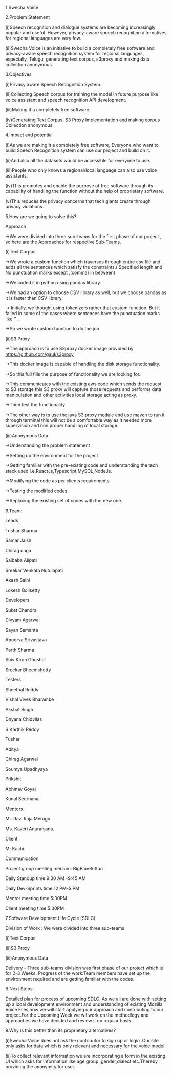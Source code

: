 1.Swecha Voice 


2.Problem Statement

(i)Speech recognition and dialogue systems are becoming increasingly popular and useful. However, privacy-aware speech     recognition alternatives for regional languages are very few. 

(ii)Swecha Voice is an initiative to build a completely free software and privacy-aware speech recognition system for regional languages, especially, Telugu, generating text corpus, s3proxy and making data collection anonymous.



3.Objectives

(i)Privacy aware Speech Recognition System.

(ii)Collecting Speech corpus for training the model in future purpose like voice assistant and speech recognition API development.

(iii)Making it a completely free software.

(iv)Generating Text Corpus, S3 Proxy Implementation and making corpus Collection anonymous.


4.Impact and potential

(i)As we are making it a completely free software, Everyone who want to build Speech Recognition system can use our project and build on it.

(ii)And also all the datasets would be accessible for everyone to use.

(iii)People who only knows a regional/local language can also use voice assistants.

(iv)This promotes and enable the purpose of free software through its capability of handling the function without the help of proprietary software.

(v)This reduces the privacy concerns that tech giants create through privacy violations.



5.How are we going to solve this?

Approach

->We were divided into three  sub-teams for the first phase of our project , so here are the Approaches for respective Sub-Teams. 
 
 (i)Text Corpus

->We wrote a custom function which traverses through entire csv file and adds all the sentences which satisfy the constraints.( Specified length and No punctuation marks except ,(comma) in between)

->We coded it in python using pandas library.

->We had an option to choose CSV library as well, but we choose pandas as it is faster than CSV library.

-> Initially, we thought using tokenizers rather that custom function. But it failed in some of the cases where sentences have the punctuation marks like  ‘’ ..

->So we wrote custom function to do the job.

(ii)S3 Proxy

->The approach is to use S3proxy docker image provided by https://github.com/gaul/s3proxy

->This docker image is capable of handling the disk storage functionality. 

->So this full fills the purpose of functionality we are looking for.

->This communicates with the existing aws code which sends the request to S3 storage this S3 proxy will capture those requests   and performs data manipulation and other activities local storage acting as proxy.

->Then test the functionality.

->The other way is to use the java S3 proxy module and use maven to run it through terminal this will not be a comfortable way as it needed more supervision and non proper handling of local storage.

(iii)Anonymous Data

->Understanding the problem statement

->Setting up the environment for the project

->Getting familiar with the pre-existing code and understanding the tech stack used i.e.ReactJs,Typescript,MySQL,NodeJs.

->Modifying the code as per clients requirements

->Testing the modified codes

->Replacing the existing set of codes with the new one.






6.Team:

Leads

  Tushar Sharma

  Samar Jaish

  Chirag daga

  Saibaba Alipati

  Sreekar Venkata Nutulapati

  Akash Saini

  Lokesh Bolisetty


Developers


  Suket Chandra

  Divyam Agarwal

  Sayan Samanta

  Apoorva Srivastava

  Parth Sharma

  Shiv Kiron Ghoshal 

  Sreekar Bheemshetty



Testers


  Sheethal Reddy

  Vishal Vivek Bharambe

  Akshat Singh

  Dhyana Chidvilas 

  S.Karthik Reddy

  Tushar

  Aditya

  Chirag Agarwal

  Soumya Upadhyaya

  Prikshit

  Abhinav Goyal

  Kunal Seernanai



Mentors


  Mr. Ravi Raja Merugu

  Ms. Kaveri Anuranjana.



Client

Mr.Kashi.



Communication

  Project group meeting medium: BigBlueButton

  Daily Standup time:9:30 AM -9:45 AM

  Daily Dev-Sprints time:12 PM-5 PM

  Mentor meeting time:5:30PM

  Client meeting time:5:30PM






7.Software Development Life Cycle (SDLC)


Division of Work : We were divided into three  sub-teams  
 
 (i)Text Corpus
 
 (ii)S3 Proxy
 
 (iii)Anonymous Data

Delivery - Three sub-teams division was first phase of our project which is for 2-3 Weeks. 
Progress of the work:Team members have set up the environment required and are getting familiar with the codes.





8.Next Steps:

Detailed plan for process of upcoming SDLC. As we all are done with setting up a local development environment and understanding of existing Mozilla Voice Files,now we will start applying our approach and contributing to our project.For the Upcoming Week we wil work on the methodlogy and approaches we have decided and review it on regular basis. 




9.Why is this better than its proprietary alternatives?

(i)Swecha Voice does not ask the contributor to sign up or login .Our site only asks for data which is only relevant and necessary for the voice model

(ii)To collect relevant information we are incorporating a form in the existing UI which asks for information like age group ,gender,dialect etc.Thereby providing the anonymity for user.

